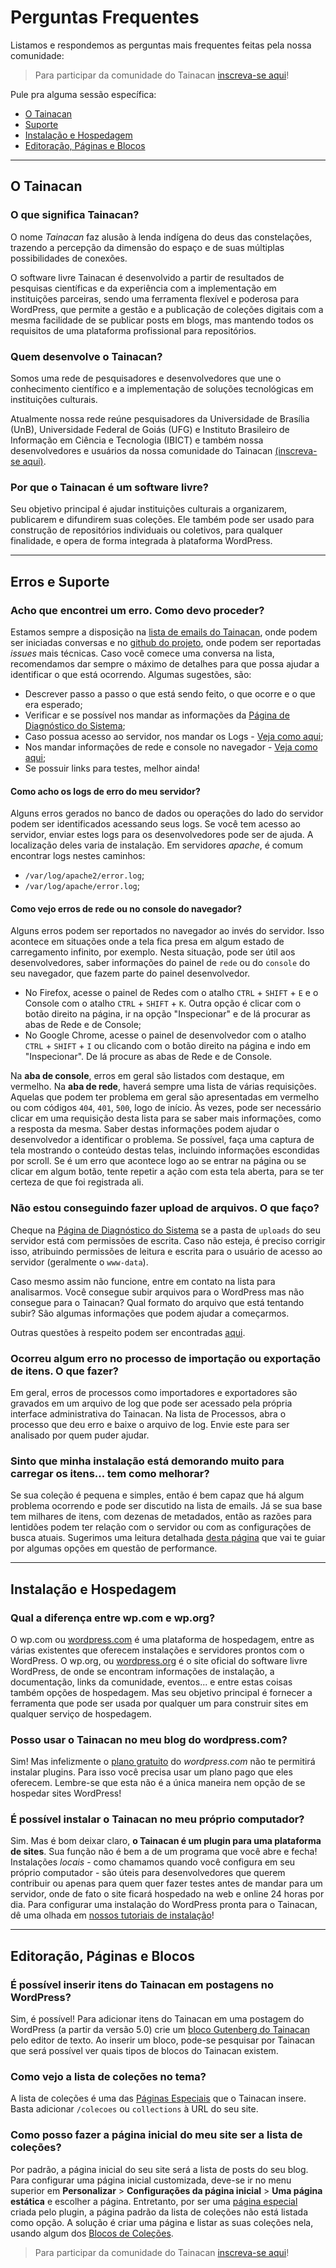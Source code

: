 # Perguntas Frequentes

Listamos e respondemos as perguntas mais frequentes feitas pela nossa comunidade:

> Para participar da comunidade do Tainacan [inscreva-se aqui](https://lists.riseup.net/www/subscribe/tainacan)!

Pule pra alguma sessão específica:

* [O Tainacan](#o-tainacan)
* [Suporte](#erros-e-suporte)
* [Instalação e Hospedagem](#instalação-e-hospedagem)
* [Editoração, Páginas e Blocos](#editoração-páginas-e-blocos)

-------------------

## O Tainacan

### O que significa Tainacan?

O nome _Tainacan_ faz alusão à lenda indígena do deus das constelações, trazendo a percepção da dimensão do espaço e de suas múltiplas possibilidades de conexões.

O software livre Tainacan é desenvolvido a partir de resultados de pesquisas científicas e da experiência com a implementação em instituições parceiras, sendo uma ferramenta flexível e poderosa para WordPress, que permite a gestão e a publicação de coleções digitais com a mesma facilidade de se publicar posts em blogs, mas mantendo todos os requisitos de uma plataforma profissional para repositórios.

### Quem desenvolve o Tainacan?

Somos uma rede de pesquisadores e desenvolvedores que une o conhecimento científico e a implementação de soluções tecnológicas em instituições culturais.

Atualmente nossa rede reúne pesquisadores da Universidade de Brasília (UnB), Universidade Federal de Goiás (UFG) e Instituto Brasileiro de Informação em Ciência e Tecnologia (IBICT) e também nossa desenvolvedores e usuários da nossa comunidade do Tainacan [(inscreva-se aqui)](https://lists.riseup.net/www/subscribe/tainacan).

### Por que o Tainacan é um software livre?

Seu objetivo principal é ajudar instituições culturais a organizarem, publicarem e difundirem suas coleções. Ele também pode ser usado para construção de repositórios individuais ou coletivos, para qualquer finalidade, e opera de forma integrada à plataforma WordPress.

-------------------

## Erros e Suporte

### Acho que encontrei um erro. Como devo proceder?

Estamos sempre a disposição na [lista de emails do Tainacan](https://lists.riseup.net/www/subscribe/tainacan), onde podem ser iniciadas conversas e no [github do projeto](https://github.com/tainacan/tainacan), onde podem ser reportadas _issues_ mais técnicas. Caso você comece uma conversa na lista, recomendamos dar sempre o máximo de detalhes para que possa ajudar a identificar o que está ocorrendo. Algumas sugestões, são:

* Descrever passo a passo o que está sendo feito, o que ocorre e o que era esperado;
* Verificar e se possível nos mandar as informações da [Página de Diagnóstico do Sistema](/pt-br/optimization?id=diagnóstico-do-sistema);
* Caso possua acesso ao servidor, nos mandar os Logs - [Veja como aqui](#como-acho-os-logs-do-meu-servidor);
* Nos mandar informações de rede e console no navegador - [Veja como aqui](#como-vejo-erros-de-rede-ou-no-console-do-navegador);
* Se possuir links para testes, melhor ainda!

#### Como acho os logs de erro do meu servidor?

Alguns erros gerados no banco de dados ou operações do lado do servidor podem ser identificados acessando seus logs. Se você tem acesso ao servidor, enviar estes logs para os desenvolvedores pode ser de ajuda. A localização deles varia de instalação. Em servidores _apache_, é comum encontrar logs nestes caminhos:

* `/var/log/apache2/error.log`;
* `/var/log/apache/error.log`;

#### Como vejo erros de rede ou no console do navegador?

Alguns erros podem ser reportados no navegador ao invés do servidor. Isso acontece em situações onde a tela fica presa em algum estado de carregamento infinito, por exemplo. Nesta situação, pode ser útil aos desenvolvedores, saber informações do painel de `rede` ou do `console` do seu navegador, que fazem parte do painel desenvolvedor.

* No Firefox, acesse o painel de Redes com o atalho `CTRL` + `SHIFT` + `E` e o Console com o atalho `CTRL` + `SHIFT` + `K`. Outra opção é clicar com o botão direito na página, ir na opção "Inspecionar" e de lá procurar as abas de Rede e de Console; 
* No Google Chrome, acesse o painel de desenvolvedor com o atalho `CTRL` + `SHIFT` + `I` ou clicando com o botão direito na página e indo em "Inspecionar". De lá procure as abas de Rede e de Console.

Na **aba de console**, erros em geral são listados com destaque, em vermelho. Na **aba de rede**, haverá sempre uma lista de várias requisições. Aquelas que podem ter problema em geral são apresentadas em vermelho ou com códigos `404`, `401`, `500`, logo de início. Às vezes, pode ser necessário clicar em uma requisição desta lista para se saber mais informações, como a resposta da mesma. Saber destas informações podem ajudar o desenvolvedor a identificar o problema. Se possível, faça uma captura de tela mostrando o conteúdo destas telas, incluindo informações escondidas por scroll. Se é um erro que acontece logo ao se entrar na página ou se clicar em algum botão, tente repetir a ação com esta tela aberta, para se ter certeza de que foi registrada ali.

### Não estou conseguindo fazer upload de arquivos. O que faço?

Cheque na [Página de Diagnóstico do Sistema](/pt-br/optimization?id=diagnóstico-do-sistema) se a pasta de `uploads` do seu servidor está com permissões de escrita. Caso não esteja, é preciso corrigir isso, atribuindo permissões de leitura e escrita para o usuário de acesso ao servidor (geralmente o `www-data`).

Caso mesmo assim não funcione, entre em contato na lista para analisarmos. Você consegue subir arquivos para o WordPress mas não consegue para o Tainacan? Qual formato do arquivo que está tentando subir? São algumas informações que podem ajudar a começarmos.

Outras questões à respeito podem ser encontradas [aqui](/optimization#blindando-o-wordpress).

### Ocorreu algum erro no processo de importação ou exportação de itens. O que fazer?

Em geral, erros de processos como importadores e exportadores são gravados em um arquivo de log que pode ser acessado pela própria interface administrativa do Tainacan. Na lista de Processos, abra o processo que deu erro e baixe o arquivo de log. Envie este para ser analisado por quem puder ajudar.

### Sinto que minha instalação está demorando muito para carregar os itens... tem como melhorar?

Se sua coleção é pequena e simples, então é bem capaz que há algum problema ocorrendo e pode ser discutido na lista de emails. Já se sua base tem milhares de itens, com dezenas de metadados, então as razões para lentidões podem ter relação com o servidor ou com as configurações de busca atuais. Sugerimos uma leitura detalhada [desta página](#/optimization) que vai te guiar por algumas opções em questão de performance.


-------------------

## Instalação e Hospedagem

### Qual a diferença entre wp.com e wp.org?

O wp.com ou [wordpress.com](https://br.wordpress.com 'ignore') é uma plataforma de hospedagem, entre as várias existentes que oferecem instalações e servidores prontos com o WordPress. O wp.org, ou [wordpress.org](https://br.wordpress.org 'ignore') é o site oficial do software livre WordPress, de onde se encontram informações de instalação, a documentação, links da comunidade, eventos... e entre estas coisas também opções de hospedagem. Mas seu objetivo principal é fornecer a ferramenta que pode ser usada por qualquer um para construir sites em qualquer serviço de hospedagem.

### Posso usar o Tainacan no meu blog do wordpress.com?

Sim! Mas infelizmente o [plano gratuito](https://br.wordpress.com/pricing/ 'ignore') do _wordpress.com_ não te permitirá instalar plugins. Para isso você precisa usar um plano pago que eles oferecem. Lembre-se que esta não é a única maneira nem opção de se hospedar sites WordPress!

### É possível instalar o Tainacan no meu próprio computador?

Sim. Mas é bom deixar claro, **o Tainacan é um plugin para uma plataforma de sites**. Sua função não é bem a de um programa que você abre e fecha! Instalações _locais_ - como chamamos quando você configura em seu próprio computador - são úteis para desenvolvedores que querem contribuir ou apenas para quem quer fazer testes antes de mandar para um servidor, onde de fato o site ficará hospedado na web e online 24 horas por dia. Para configurar uma instalação do WordPress pronta para o Tainacan, dê uma olhada em [nossos tutoriais de instalação](/pt-br/instalacao)!

-------------------

## Editoração, Páginas e Blocos

### É possível inserir itens do Tainacan em postagens no WordPress?

Sim, é possível! Para adicionar itens do Tainacan em uma postagem do WordPress (a partir da versão 5.0) crie um [bloco Gutenberg do Tainacan](/pt-br/gutenberg-blocks) pelo editor de texto. Ao inserir um bloco, pode-se pesquisar por Tainacan que será possível ver quais tipos de blocos do Tainacan existem.

### Como vejo a lista de coleções no tema?

A lista de coleções é uma das [Páginas Especiais](#/pt-br/tainacan-pages) que o Tainacan insere. Basta adicionar `/colecoes` ou `collections` à URL do seu site.

### Como posso fazer a página inicial do meu site ser a lista de coleções?

Por padrão, a página inicial do seu site será a lista de posts do seu blog. Para configurar uma página inicial customizada, deve-se ir no menu superior em **Personalizar** > **Configurações da página inicial** > **Uma página estática** e escolher a página. Entretanto, por ser uma [página especial](#/pt-br/tainacan-pages) criada pelo plugin, a página padrão da lista de coleções não está listada como opção. A solução é criar uma página e listar as suas coleções nela, usando algum dos [Blocos de Coleções](/pt-br/blocks-collections.md).


> Para participar da comunidade do Tainacan [inscreva-se aqui](https://lists.riseup.net/www/subscribe/tainacan)!